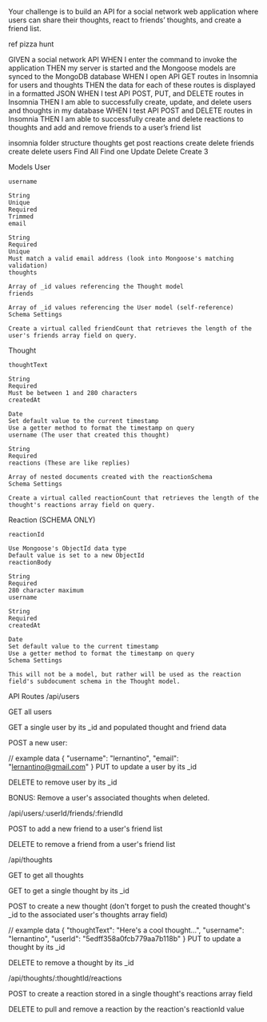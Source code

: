 Your challenge is to build an API for a social network web application where users can share their thoughts, react to friends’ thoughts, and create a friend list. 

ref pizza hunt

GIVEN a social network API
WHEN I enter the command to invoke the application
THEN my server is started and the Mongoose models are synced to the MongoDB database
WHEN I open API GET routes in Insomnia for users and thoughts
THEN the data for each of these routes is displayed in a formatted JSON
WHEN I test API POST, PUT, and DELETE routes in Insomnia
THEN I am able to successfully create, update, and delete users and thoughts in my database
WHEN I test API POST and DELETE routes in Insomnia
THEN I am able to successfully create and delete reactions to thoughts and add and remove friends to a user’s friend list

insomnia folder structure
thoughts
    get
    post
reactions
    create
    delete
friends
    create
    delete
users
    Find All
    Find one
    Update
    Delete
    Create 3

Models
User

    username

    String
    Unique
    Required
    Trimmed
    email

    String
    Required
    Unique
    Must match a valid email address (look into Mongoose's matching validation)
    thoughts

    Array of _id values referencing the Thought model
    friends

    Array of _id values referencing the User model (self-reference)
    Schema Settings

    Create a virtual called friendCount that retrieves the length of the user's friends array field on query.

Thought

    thoughtText

    String
    Required
    Must be between 1 and 280 characters
    createdAt

    Date
    Set default value to the current timestamp
    Use a getter method to format the timestamp on query
    username (The user that created this thought)

    String
    Required
    reactions (These are like replies)

    Array of nested documents created with the reactionSchema
    Schema Settings

    Create a virtual called reactionCount that retrieves the length of the thought's reactions array field on query.

Reaction (SCHEMA ONLY)

    reactionId

    Use Mongoose's ObjectId data type
    Default value is set to a new ObjectId
    reactionBody

    String
    Required
    280 character maximum
    username

    String
    Required
    createdAt

    Date
    Set default value to the current timestamp
    Use a getter method to format the timestamp on query
    Schema Settings

    This will not be a model, but rather will be used as the reaction field's subdocument schema in the Thought model.

API Routes
/api/users

GET all users

GET a single user by its _id and populated thought and friend data

POST a new user:

// example data
{
  "username": "lernantino",
  "email": "lernantino@gmail.com"
}
PUT to update a user by its _id

DELETE to remove user by its _id

BONUS: Remove a user's associated thoughts when deleted.

/api/users/:userId/friends/:friendId

POST to add a new friend to a user's friend list

DELETE to remove a friend from a user's friend list

/api/thoughts

GET to get all thoughts

GET to get a single thought by its _id

POST to create a new thought (don't forget to push the created thought's _id to the associated user's thoughts array field)

// example data
{
  "thoughtText": "Here's a cool thought...",
  "username": "lernantino",
  "userId": "5edff358a0fcb779aa7b118b"
}
PUT to update a thought by its _id

DELETE to remove a thought by its _id

/api/thoughts/:thoughtId/reactions

POST to create a reaction stored in a single thought's reactions array field

DELETE to pull and remove a reaction by the reaction's reactionId value